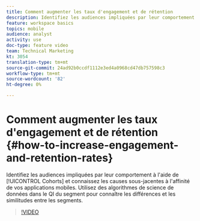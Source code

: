```yaml
---
title: Comment augmenter les taux d'engagement et de rétention
description: Identifiez les audiences impliquées par leur comportement à l'aide de Cohorts et connaissez les causes sous-jacentes de l'attractivité de vos applications mobiles. Utilisez des algorithmes de science de données dans le segment IQ pour connaître les différences et les similitudes entre les segments.
feature: workspace basics
topics: mobile
audience: analyst
activity: use
doc-type: feature video
team: Technical Marketing
kt: 3054
translation-type: tm+mt
source-git-commit: 24ad92b0ccdf1112e3ed4a0968cd47db757598c3
workflow-type: tm+mt
source-wordcount: '82'
ht-degree: 0%

---
```



# Comment augmenter les taux d&#39;engagement et de rétention {#how-to-increase-engagement-and-retention-rates}

Identifiez les audiences impliquées par leur comportement à l&#39;aide de [!UICONTROL Cohorts] et connaissez les causes sous-jacentes à l&#39;affinité de vos applications mobiles. Utilisez des algorithmes de science de données dans le QI  du segment pour connaître les différences et les similitudes entre les segments.

>[!VIDEO](https://video.tv.adobe.com/v/27825/?quality=12)
